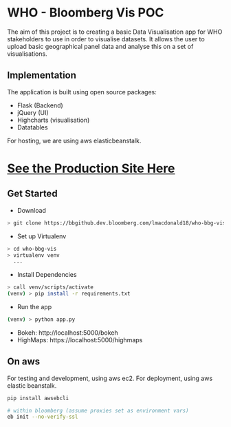 # WHO - Bloomberg Vis POC

The aim of this project is to creating a basic Data Visualisation app for WHO stakeholders to use in order to visualise datasets. It allows the user to upload basic geographical panel data and analyse this on a set of visualisations.

## Implementation

The application is built using open source packages:
 - Flask (Backend)
 - jQuery (UI)
 - Highcharts (visualisation)
 - Datatables

For hosting, we are using aws elasticbeanstalk.
# [See the Production Site Here](http://who-bbg.eu-west-2.elasticbeanstalk.com/)

## Get Started
 
- Download
```bash
> git clone https://bbgithub.dev.bloomberg.com/lmacdonald18/who-bbg-vis
```
 - Set up Virtualenv
```bash
> cd who-bbg-vis
> virtualenv venv
  ...
```
 - Install Dependencies
```bash
> call venv/scripts/activate
(venv) > pip install -r requirements.txt
```
- Run the app
```bash
(venv) > python app.py 
```
- Bokeh: http://localhost:5000/bokeh
- HighMaps: https://localhost:5000/highmaps

## On aws
For testing and development, using aws ec2. 
For deployment, using aws elastic beanstalk.

```bash
pip install awsebcli

# within bloomberg (assume proxies set as environment vars)
eb init --no-verify-ssl
```



